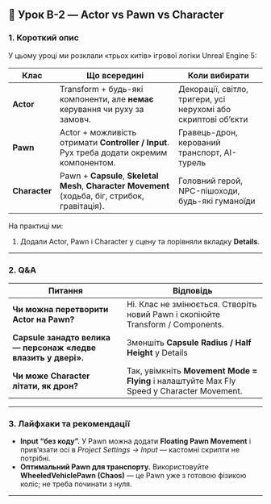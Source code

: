 ## 📄 Урок В-2 — Actor vs Pawn vs Character

### 1. Короткий опис
У цьому уроці ми розклали «трьох китів» ігрової логіки Unreal Engine 5:

| Клас | Що всередині | Коли вибирати |
|------|--------------|---------------|
| **Actor** | Transform + будь-які компоненти, але **немає** керування чи руху за замовч. | Декорації, світло, тригери, усі нерухомі або скриптові об’єкти |
| **Pawn** | Actor + можливість отримати **Controller / Input**. Рух треба додати окремим компонентом. | Гравець-дрон, керований транспорт, AI-турель |
| **Character** | Pawn + **Capsule**, **Skeletal Mesh**, **Character Movement** (ходьба, біг, стрибок, гравітація). | Головний герой, NPC-пішоходи, будь-які гуманоїди |

На практиці ми:  
1. Додали Actor, Pawn і Character у сцену та порівняли вкладку **Details**.  

---

### 2. Q&A

| Питання | Відповідь |
|---------|-----------|
| **Чи можна перетворити Actor на Pawn?** | Ні. Клас не змінюється. Створіть новий Pawn і скопіюйте Transform / Components. |
| **Capsule занадто велика — персонаж «ледве влазить у двері».** | Зменшіть **Capsule Radius / Half Height** у Details |
| **Чи може Character літати, як дрон?** | Так, увімкніть **Movement Mode = Flying** і налаштуйте Max Fly Speed у Character Movement. |

---

### 3. Лайфхаки та рекомендації
  
- **Input “без коду”.** У Pawn можна додати **Floating Pawn Movement** і прив’язати осі в *Project Settings → Input* — кастомні скрипти не потрібні.
- **Оптимальний Pawn для транспорту.** Використовуйте **WheeledVehiclePawn (Chaos)** — це Pawn уже з готовою фізикою коліс; не треба починати з нуля.

---
